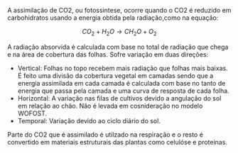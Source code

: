 ---
---

A assimilação de CO2, ou fotossintese, ocorre quando o CO2 é reduzido em carbohidratos usando a energia obtida pela radiação,como na equação:

$$CO_2 +H_2O \rightarrow CH_2O + O_2$$

A radiação absorvida é calculada com base no total de radiação que chega e na área de cobertura das folhas. Sofre variação em duas direções: 
- Vertical: Folhas no topo recebem mais radiação que folhas mais baixas. É feito uma divisão da cobertura vegetal em camadas sendo que a energia assimilada em cada camada é calculada com base no tanto de energia que passa pela camada e uma curva de resposta de cada folha. 
- Horizontal: A variação nas filas de cultivos devido a angulação do sol em relação ao chão. Não é levada em cosnideração no modelo WOFOST. 
- Temporal: Variação devido ao ciclo diário do sol. 

Parte do CO2 que é assimilado é utilzado na respiração e o resto é convertido em materiais estruturais das plantas como celulóse e proteinas. 